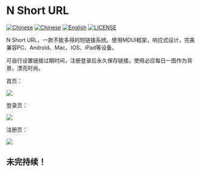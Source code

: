 # N Short URL
[![Chinese](https://img.shields.io/badge/-Chinese-yellowgreen)](https://github.com/heikejizhk666/N-Short-URL/REAME.md)
[![Chinese](https://img.shields.io/badge/Simplified-Chinese-orange)](https://github.com/heikejizhk666/N-Short-URL/REAME.zh-tw.md)
[![English](https://img.shields.io/badge/-English-blue)](https://github.com/heikejizhk666/N-Short-URL/REAME.en.md)
[![LICENSE](https://img.shields.io/badge/license-Apache--2.0-green)](https://github.com/heikejizhk666/N-Short-URL/LICENSE)

N Short URL，一款不能多得的短链接系统。使用MDUI框架，响应式设计，完美兼容PC、Android、Mac、IOS、iPad等设备。

可自行设置链接过期时间，注册登录后永久保存链接。使用必应每日一图作为背景，漂亮时尚。

首页：

![](https://public.sourcegcdn.com/heikeji/wp-uploads/2022/04/5ef1a6de1dccdc7ba414bbc81465606d.png)

登录页：

![](https://public.sourcegcdn.com/heikeji/wp-uploads/2022/04/5acf2d1d8d32067074d26aab2e79cda4.png)

注册页：

![](https://public.sourcegcdn.com/heikeji/wp-uploads/2022/04/397f575537d2a8c309929cd9c2c2a2aa.png)

## 未完持续！
